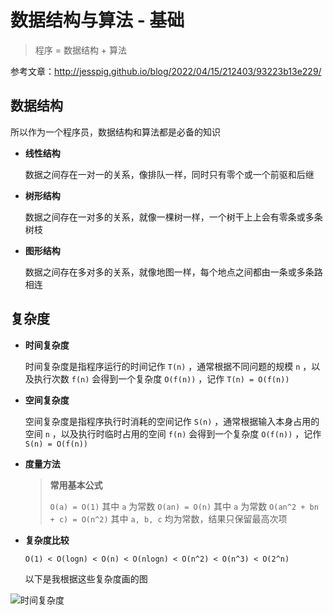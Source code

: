 # 数据结构与算法 - 基础

> 程序 = 数据结构 + 算法

参考文章：<http://jesspig.github.io/blog/2022/04/15/212403/93223b13e229/>

## 数据结构

所以作为一个程序员，数据结构和算法都是必备的知识

- **线性结构**

  数据之间存在一对一的关系，像排队一样，同时只有零个或一个前驱和后继

- **树形结构**

  数据之间存在一对多的关系，就像一棵树一样，一个树干上上会有零条或多条树枝

- **图形结构**

  数据之间存在多对多的关系，就像地图一样，每个地点之间都由一条或多条路相连

## 复杂度

- **时间复杂度**

  时间复杂度是指程序运行的时间记作 `T(n)` ，通常根据不同问题的规模 `n` ，以及执行次数 `f(n)` 会得到一个复杂度 `O(f(n))` ，记作 `T(n) = O(f(n))`

- **空间复杂度**

  空间复杂度是指程序执行时消耗的空间记作 `S(n)` ，通常根据输入本身占用的空间 `n` ，以及执行时临时占用的空间 `f(n)` 会得到一个复杂度 `O(f(n))` ，记作 `S(n) = O(f(n))`

- **度量方法**

  > **常用基本公式**
  >
  > `O(a) = O(1)` 其中 `a` 为常数
  > `O(an) = O(n)` 其中 `a` 为常数
  > `O(an^2 + bn + c) = O(n^2)` 其中 `a, b, c` 均为常数，结果只保留最高次项

- **复杂度比较**

  ```markdown
  O(1) < O(logn) < O(n) < O(nlogn) < O(n^2) < O(n^3) < O(2^n)
  ```

  以下是我根据这些复杂度画的图

![时间复杂度](https://cdn.jsdelivr.net/gh/jesspig/PicBed@main/img/202204151818728.png)
